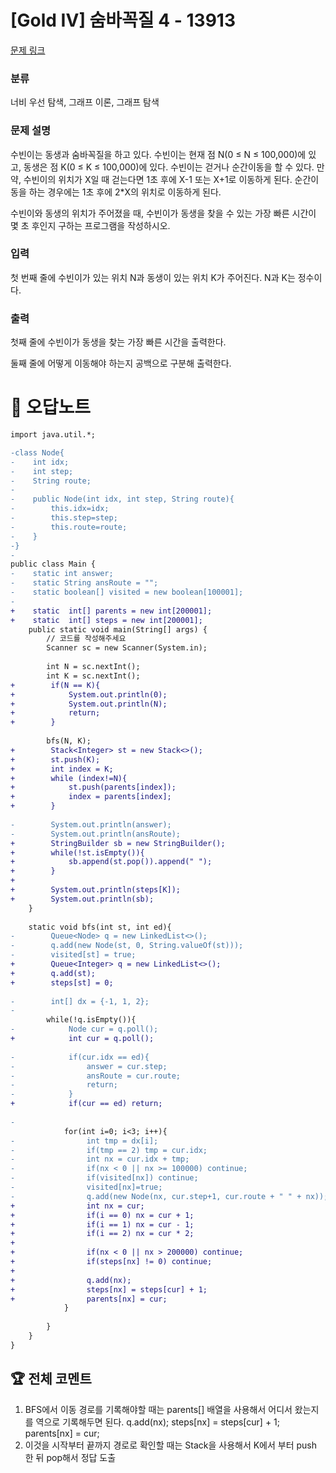 # [Gold IV] 숨바꼭질 4 - 13913 

[문제 링크](https://www.acmicpc.net/problem/13913) 

### 분류

너비 우선 탐색, 그래프 이론, 그래프 탐색

### 문제 설명

<p>수빈이는 동생과 숨바꼭질을 하고 있다. 수빈이는 현재 점 N(0 ≤ N ≤ 100,000)에 있고, 동생은 점 K(0 ≤ K ≤ 100,000)에 있다. 수빈이는 걷거나 순간이동을 할 수 있다. 만약, 수빈이의 위치가 X일 때 걷는다면 1초 후에 X-1 또는 X+1로 이동하게 된다. 순간이동을 하는 경우에는 1초 후에 2*X의 위치로 이동하게 된다.</p>

<p>수빈이와 동생의 위치가 주어졌을 때, 수빈이가 동생을 찾을 수 있는 가장 빠른 시간이 몇 초 후인지 구하는 프로그램을 작성하시오.</p>

### 입력 

 <p>첫 번째 줄에 수빈이가 있는 위치 N과 동생이 있는 위치 K가 주어진다. N과 K는 정수이다.</p>

### 출력 

 <p>첫째 줄에 수빈이가 동생을 찾는 가장 빠른 시간을 출력한다.</p>

<p>둘째 줄에 어떻게 이동해야 하는지 공백으로 구분해 출력한다.</p>



#  🚀  오답노트 

```diff
import java.util.*;

-class Node{
-    int idx;
-    int step;
-    String route;
-    
-    public Node(int idx, int step, String route){
-        this.idx=idx;
-        this.step=step;
-        this.route=route;
-    }
-}
-
public class Main {
-    static int answer;
-    static String ansRoute = "";
-    static boolean[] visited = new boolean[100001];
-    
+    static  int[] parents = new int[200001];
+    static  int[] steps = new int[200001];
    public static void main(String[] args) {
        // 코드를 작성해주세요
        Scanner sc = new Scanner(System.in);
        
        int N = sc.nextInt();
        int K = sc.nextInt();
+        if(N == K){
+            System.out.println(0);
+            System.out.println(N);
+            return;
+        }
        
        bfs(N, K);
+        Stack<Integer> st = new Stack<>();
+        st.push(K);
+        int index = K;
+        while (index!=N){
+            st.push(parents[index]);
+            index = parents[index];
+        }
        
-        System.out.println(answer);
-        System.out.println(ansRoute);
+        StringBuilder sb = new StringBuilder();
+        while(!st.isEmpty()){
+            sb.append(st.pop()).append(" ");
+        }
+        
+        System.out.println(steps[K]);
+        System.out.println(sb);
    }
    
    static void bfs(int st, int ed){
-        Queue<Node> q = new LinkedList<>();
-        q.add(new Node(st, 0, String.valueOf(st)));
-        visited[st] = true;
+        Queue<Integer> q = new LinkedList<>();
+        q.add(st);
+        steps[st] = 0;
        
-        int[] dx = {-1, 1, 2};
-        
        while(!q.isEmpty()){
-            Node cur = q.poll();
+            int cur = q.poll();
            
-            if(cur.idx == ed){
-                answer = cur.step;
-                ansRoute = cur.route;
-                return;
-            }
+            if(cur == ed) return;
            
-            
            for(int i=0; i<3; i++){
-                int tmp = dx[i];
-                if(tmp == 2) tmp = cur.idx;
-                int nx = cur.idx + tmp;
-                if(nx < 0 || nx >= 100000) continue;
-                if(visited[nx]) continue;
-                visited[nx]=true;
-                q.add(new Node(nx, cur.step+1, cur.route + " " + nx));
+                int nx = cur;
+                if(i == 0) nx = cur + 1;
+                if(i == 1) nx = cur - 1;
+                if(i == 2) nx = cur * 2;
+                
+                if(nx < 0 || nx > 200000) continue;
+                if(steps[nx] != 0) continue;
+                
+                q.add(nx);
+                steps[nx] = steps[cur] + 1;
+                parents[nx] = cur; 
            }
            
        }
    }
}

```


 ## 🏆 전체 코멘트 

1. BFS에서 이동 경로를 기록해야할 때는 parents[] 배열을 사용해서 어디서 왔는지를 역으로 기록해두면 된다. 
                 q.add(nx);
                steps[nx] = steps[cur] + 1;
                parents[nx] = cur; 
2. 이것을 시작부터 끝까지 경로로 확인할 때는 Stack을 사용해서 K에서 부터 push 한 뒤 pop해서 정답 도출